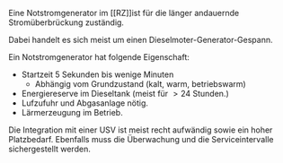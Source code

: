Eine Notstromgenerator im [[RZ]]ist für die länger andauernde Stromüberbrückung zuständig.

Dabei handelt es sich meist um einen Dieselmoter-Generator-Gespann.

Ein Notstromgenerator hat folgende Eigenschaft:
- Startzeit 5 Sekunden bis wenige Minuten
	- Abhängig vom Grundzustand (kalt, warm, betriebswarm)
- Energiereserve im Dieseltank (meist für $>24$ Stunden.)
- Lufzufuhr und Abgasanlage nötig.
- Lärmerzeugung im Betrieb.

Die Integration mit einer USV ist meist recht aufwändig sowie ein hoher Platzbedarf.
Ebenfalls muss die Überwachung und die Serviceintervalle sichergestellt werden.